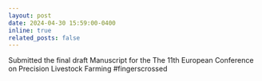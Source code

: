 ```yaml
---
layout: post
date: 2024-04-30 15:59:00-0400
inline: true
related_posts: false
---
```


Submitted the final draft Manuscript for the The 11th European Conference on
Precision Livestock Farming #fingerscrossed

